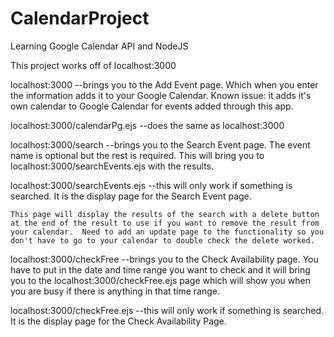 # CalendarProject
Learning Google Calendar API and NodeJS


This project works off of localhost:3000

localhost:3000 --brings you to the Add Event page. Which when you enter the information adds it to your Google Calendar.  Known issue: it adds it's own calendar to Google Calendar for events added through this app.

localhost:3000/calendarPg.ejs --does the same as localhost:3000

localhost:3000/search --brings you to the Search Event page.  The event name is optional but the rest is required. This will bring you to localhost:3000/searchEvents.ejs with the results.

localhost:3000/searchEvents.ejs --this will only work if something is searched.  It is the display page for the Search Event page.

    This page will display the results of the search with a delete button at the end of the result to use if you want to remove the result from your calendar.  Need to add an update page to the functionality so you don't have to go to your calendar to double check the delete worked.

localhost:3000/checkFree --brings you to the Check Availability page.  You have to put in the date and time range you want to check and it will bring you to the localhost:3000/checkFree.ejs page which will show you when you are busy if there is anything in that time range.

localhost:3000/checkFree.ejs --this will only work if something is searched. It is the display page for the Check Availability Page.

